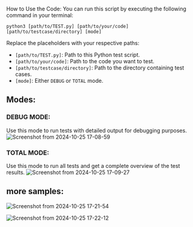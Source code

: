 How to Use the Code:
You can run this script by executing the following command in your terminal:

```
python3 [path/to/TEST.py] [path/to/your/code] [path/to/testcase/directory] [mode]
```

Replace the placeholders with your respective paths:
- `[path/to/TEST.py]`: Path to this Python test script.
 - `[path/to/your/code]`: Path to the code you want to test.
 - `[path/to/testcase/directory]`: Path to the directory containing test cases.
 - `[mode]`: Either `DEBUG` or `TOTAL` mode.

 ## Modes:

 ### DEBUG MODE:
 Use this mode to run tests with detailed output for debugging purposes.
 ![Screenshot from 2024-10-25 17-08-59](https://github.com/user-attachments/assets/829c89c9-2cb0-488d-8bd2-e10850367a45)

 ### TOTAL MODE:
 Use this mode to run all tests and get a complete overview of the test results.
 ![Screenshot from 2024-10-25 17-09-27](https://github.com/user-attachments/assets/63285fde-8cf8-4a54-8cd1-c8a1c731308d)

## more samples:

![Screenshot from 2024-10-25 17-21-54](https://github.com/user-attachments/assets/4c01b4a5-1c50-40f1-ab3d-74ded05a0d35)


![Screenshot from 2024-10-25 17-22-12](https://github.com/user-attachments/assets/d2ab4291-9ae0-4312-a782-8790550a1376)
